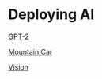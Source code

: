 # Deploying AI

[GPT-2](https://colab.research.google.com/drive/1FsCtOXqr3CmBQH_a4PIM4vBeBRJ28IwG?usp=sharing)

[Mountain Car](https://colab.research.google.com/drive/1lIYHYmkgockX4Vc1AU9wDHInT3a6c9k9?usp=sharing)

[Vision](https://colab.research.google.com/drive/10AVcf9S-qK0dOLvQUBHzBdfuO4J4mKOr?usp=sharing)
